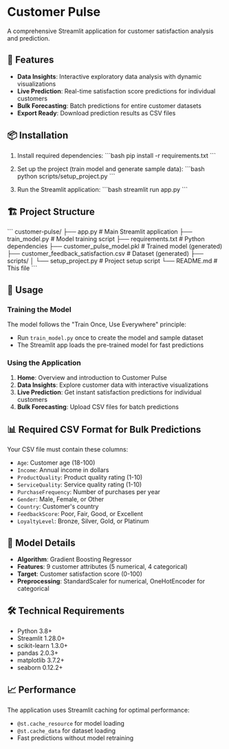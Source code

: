 # Customer Pulse 

A comprehensive Streamlit application for customer satisfaction analysis and prediction.

## 🚀 Features

- **Data Insights**: Interactive exploratory data analysis with dynamic visualizations
- **Live Prediction**: Real-time satisfaction score predictions for individual customers
- **Bulk Forecasting**: Batch predictions for entire customer datasets
- **Export Ready**: Download prediction results as CSV files

## 📦 Installation

1. Install required dependencies:
\`\`\`bash
pip install -r requirements.txt
\`\`\`

2. Set up the project (train model and generate sample data):
\`\`\`bash
python scripts/setup_project.py
\`\`\`

3. Run the Streamlit application:
\`\`\`bash
streamlit run app.py
\`\`\`

## 🏗️ Project Structure

\`\`\`
customer-pulse/
├── app.py                              # Main Streamlit application
├── train_model.py                      # Model training script
├── requirements.txt                    # Python dependencies
├── customer_pulse_model.pkl           # Trained model (generated)
├── customer_feedback_satisfaction.csv # Dataset (generated)
├── scripts/
│   └── setup_project.py              # Project setup script
└── README.md                         # This file
\`\`\`

## 🎯 Usage

### Training the Model
The model follows the "Train Once, Use Everywhere" principle:
- Run `train_model.py` once to create the model and sample dataset
- The Streamlit app loads the pre-trained model for fast predictions

### Using the Application
1. **Home**: Overview and introduction to Customer Pulse
2. **Data Insights**: Explore customer data with interactive visualizations
3. **Live Prediction**: Get instant satisfaction predictions for individual customers
4. **Bulk Forecasting**: Upload CSV files for batch predictions

## 📊 Required CSV Format for Bulk Predictions

Your CSV file must contain these columns:
- `Age`: Customer age (18-100)
- `Income`: Annual income in dollars
- `ProductQuality`: Product quality rating (1-10)
- `ServiceQuality`: Service quality rating (1-10)
- `PurchaseFrequency`: Number of purchases per year
- `Gender`: Male, Female, or Other
- `Country`: Customer's country
- `FeedbackScore`: Poor, Fair, Good, or Excellent
- `LoyaltyLevel`: Bronze, Silver, Gold, or Platinum

## 🤖 Model Details

- **Algorithm**: Gradient Boosting Regressor
- **Features**: 9 customer attributes (5 numerical, 4 categorical)
- **Target**: Customer satisfaction score (0-100)
- **Preprocessing**: StandardScaler for numerical, OneHotEncoder for categorical

## 🛠️ Technical Requirements

- Python 3.8+
- Streamlit 1.28.0+
- scikit-learn 1.3.0+
- pandas 2.0.3+
- matplotlib 3.7.2+
- seaborn 0.12.2+

## 📈 Performance

The application uses Streamlit caching for optimal performance:
- `@st.cache_resource` for model loading
- `@st.cache_data` for dataset loading
- Fast predictions without model retraining
